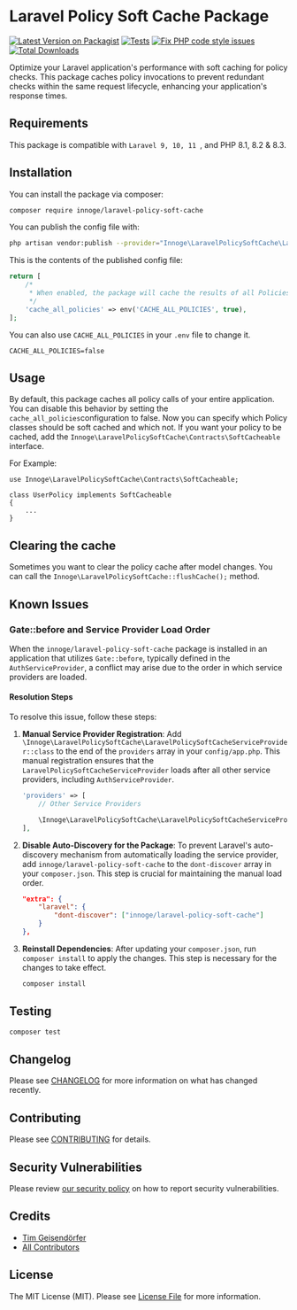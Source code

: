 # Laravel Policy Soft Cache Package

[![Latest Version on Packagist](https://img.shields.io/packagist/v/innoge/laravel-policy-soft-cache.svg?style=flat-square)](https://packagist.org/packages/innoge/laravel-policy-soft-cache)
[![Tests](https://github.com/InnoGE/laravel-policy-soft-cache/actions/workflows/run-tests.yml/badge.svg)](https://github.com/InnoGE/laravel-policy-soft-cache/actions/workflows/run-tests.yml)
[![Fix PHP code style issues](https://github.com/InnoGE/laravel-policy-soft-cache/actions/workflows/fix-php-code-style-issues.yml/badge.svg)](https://github.com/InnoGE/laravel-policy-soft-cache/actions/workflows/fix-php-code-style-issues.yml)
[![Total Downloads](https://img.shields.io/packagist/dt/innoge/laravel-policy-soft-cache.svg?style=flat-square)](https://packagist.org/packages/innoge/laravel-policy-soft-cache)

Optimize your Laravel application's performance with soft caching for policy checks. This package caches policy invocations to prevent redundant checks within the same request lifecycle, enhancing your application's response times.

## Requirements

This package is compatible with ```Laravel 9, 10, 11 ```, and PHP 8.1, 8.2 & 8.3.
## Installation

You can install the package via composer:

```bash
composer require innoge/laravel-policy-soft-cache
```

You can publish the config file with:

```bash
php artisan vendor:publish --provider="Innoge\LaravelPolicySoftCache\LaravelPolicySoftCacheServiceProvider"
```

This is the contents of the published config file:

```php
return [
    /*
     * When enabled, the package will cache the results of all Policies in your Laravel application
     */
    'cache_all_policies' => env('CACHE_ALL_POLICIES', true),
];
```

You can also use `CACHE_ALL_POLICIES` in your `.env` file to change it.
```.dotenv
CACHE_ALL_POLICIES=false
```

## Usage

By default, this package caches all policy calls of your entire application. You can disable this behavior by setting the ```cache_all_policies```configuration to false. Now you can specify which Policy classes should be soft cached and which not. If you want your policy to be cached, add the ```Innoge\LaravelPolicySoftCache\Contracts\SoftCacheable``` interface.

For Example:

```
use Innoge\LaravelPolicySoftCache\Contracts\SoftCacheable;

class UserPolicy implements SoftCacheable
{
    ...
}
```

## Clearing the cache
Sometimes you want to clear the policy cache after model changes. You can call the ```Innoge\LaravelPolicySoftCache::flushCache();``` method.

## Known Issues
### Gate::before and Service Provider Load Order

When the `innoge/laravel-policy-soft-cache` package is installed in an application that utilizes `Gate::before`, typically defined in the `AuthServiceProvider`, a conflict may arise due to the order in which service providers are loaded.

#### Resolution Steps
To resolve this issue, follow these steps:

1. **Manual Service Provider Registration**: Add `\Innoge\LaravelPolicySoftCache\LaravelPolicySoftCacheServiceProvider::class` to the end of the `providers` array in your `config/app.php`. This manual registration ensures that the `LaravelPolicySoftCacheServiceProvider` loads after all other service providers, including `AuthServiceProvider`.

    ```php
    'providers' => [
        // Other Service Providers

        \Innoge\LaravelPolicySoftCache\LaravelPolicySoftCacheServiceProvider::class,
    ],
    ```

2. **Disable Auto-Discovery for the Package**: To prevent Laravel's auto-discovery mechanism from automatically loading the service provider, add `innoge/laravel-policy-soft-cache` to the `dont-discover` array in your `composer.json`. This step is crucial for maintaining the manual load order.

    ```json
    "extra": {
        "laravel": {
            "dont-discover": ["innoge/laravel-policy-soft-cache"]
        }
    },
    ```

3. **Reinstall Dependencies**: After updating your `composer.json`, run `composer install` to apply the changes. This step is necessary for the changes to take effect.

    ```bash
    composer install
    ```


## Testing

```bash
composer test
```

## Changelog

Please see [CHANGELOG](CHANGELOG.md) for more information on what has changed recently.

## Contributing

Please see [CONTRIBUTING](CONTRIBUTING.md) for details.

## Security Vulnerabilities

Please review [our security policy](../../security/policy) on how to report security vulnerabilities.

## Credits

- [Tim Geisendörfer](https://github.com/geisi)
- [All Contributors](../../contributors)

## License

The MIT License (MIT). Please see [License File](LICENSE.md) for more information.
